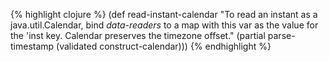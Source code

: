 {% highlight clojure %}
(def read-instant-calendar
  "To read an instant as a java.util.Calendar, bind *data-readers* to a map with
this var as the value for the 'inst key.  Calendar preserves the timezone
offset."
  (partial parse-timestamp (validated construct-calendar)))
{% endhighlight %}
